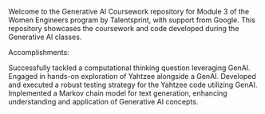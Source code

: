 Welcome to the Generative AI Coursework repository for Module 3 of the Women Engineers program by Talentsprint, with support from Google. This repository showcases the coursework and code developed during the Generative AI classes.

Accomplishments:

Successfully tackled a computational thinking question leveraging GenAI.
Engaged in hands-on exploration of Yahtzee alongside a GenAI.
Developed and executed a robust testing strategy for the Yahtzee code utilizing GenAI.
Implemented a Markov chain model for text generation, enhancing understanding and application of Generative AI concepts.
